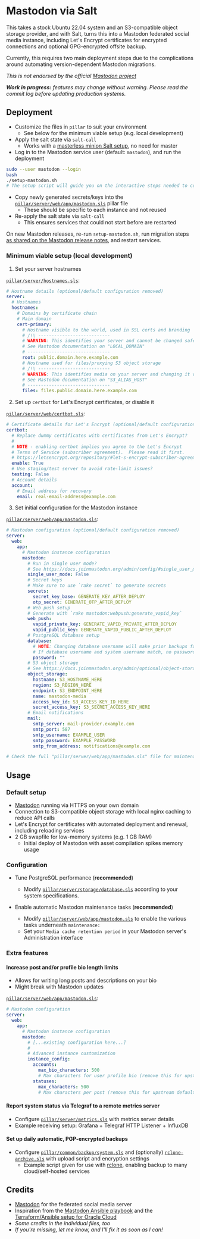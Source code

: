 Mastodon via Salt
=================

This takes a stock Ubuntu 22.04 system and an S3-compatible object storage provider, and with Salt, turns this into a Mastodon federated social media instance, including Let's Encrypt certificates for encrypted connections and optional GPG-encrypted offsite backup.

Currently, this requires two main deployment steps due to the complications around automating version-dependent Mastodon migrations.

*This is not endorsed by the official [Mastodon project](https://joinmastodon.org/)*

***Work in progress:** features may change without warning.  Please read the commit log before updating production systems.*

## Deployment

* Customize the files in `pillar` to suit your environment
  * See below for the minimum viable setup (e.g. local development)
* Apply the salt state via `salt-call`
  * Works with a [masterless minion Salt setup](https://docs.saltproject.io/en/latest/topics/tutorials/quickstart.html ), no need for master
* Log in to the Mastodon service user (default: `mastodon`), and run the deployment
```sh
sudo --user mastodon --login
bash
./setup-mastodon.sh
# The setup script will guide you on the interactive steps needed to configure Mastodon
```
* Copy newly generated secrets/keys into the [`pillar/server/web/app/mastodon.sls`](pillar/server/web/app/mastodon.sls) pillar file
  * These should be specific to each instance and not reused
* Re-apply the salt state via `salt-call`
  * This ensures services that could not start before are restarted

On new Mastodon releases, re-run `setup-mastodon.sh`, run migration steps [as shared on the Mastodon release notes](https://github.com/mastodon/mastodon/releases ), and restart services.

### Minimum viable setup (local development)

1. Set your server hostnames

[`pillar/server/hostnames.sls`](pillar/server/hostnames.sls):
```yaml
# Hostname details (optional/default configuration removed)
server:
  # Hostnames
  hostnames:
    # Domains by certificate chain
    # Main domain
    cert-primary:
      # Hostname visible to the world, used in SSL certs and branding
      # /!\ ---------------------------
      # WARNING: This identifies your server and cannot be changed safely later
      # See Mastodon documentation on "LOCAL_DOMAIN"
      # -------------------------------
      root: public.domain.here.example.com
      # Hostname used for files/proxying S3 object storage
      # /!\ ---------------------------
      # WARNING: This identifies media on your server and changing it will break past uploads
      # See Mastodon documentation on "S3_ALIAS_HOST"
      # -------------------------------
      files: files.public.domain.here.example.com
```

2. Set up `certbot` for Let's Encrypt certificates, or disable it

[`pillar/server/web/certbot.sls`](pillar/server/web/certbot.sls):
```yaml
# Certificate details for Let's Encrypt (optional/default configuration removed)
certbot:
  # Replace dummy certificates with certificates from Let's Encrypt?
  #
  # NOTE - enabling certbot implies you agree to the Let's Encrypt
  # Terms of Service (subscriber agreement).  Please read it first.
  # https://letsencrypt.org/repository/#let-s-encrypt-subscriber-agreement
  enable: True
  # Use staging/test server to avoid rate-limit issues?
  testing: False
  # Account details
  account:
    # Email address for recovery
    email: real-email-address@example.com
```

3. Set initial configuration for the Mastodon instance

[`pillar/server/web/app/mastodon.sls`](pillar/server/web/app/mastodon.sls):
```yaml
# Mastodon configuration (optional/default configuration removed)
server:
  web:
    app:
      # Mastodon instance configuration
      mastodon:
        # Run in single user mode?
        # See https://docs.joinmastodon.org/admin/config/#single_user_mode
        single_user_mode: False
        # Secret keys
        # Make sure to use `rake secret` to generate secrets
        secrets:
          secret_key_base: GENERATE_KEY_AFTER_DEPLOY
          otp_secret: GENERATE_OTP_AFTER_DEPLOY
        # Web push setup
        # Generate with `rake mastodon:webpush:generate_vapid_key`
        web_push:
          vapid_private_key: GENERATE_VAPID_PRIVATE_AFTER_DEPLOY
          vapid_public_key: GENERATE_VAPID_PUBLIC_AFTER_DEPLOY
        # PostgreSQL database setup
        database:
          # NOTE: Changing database username will make prior backups fail to restore
          # If database username and system username match, no password is needed, empty string ("") is fine
          password: ""
        # S3 object storage
        # See https://docs.joinmastodon.org/admin/optional/object-storage/
        object_storage:
          hostname: S3_HOSTNAME_HERE
          region: S3_REGION_HERE
          endpoint: S3_ENDPOINT_HERE
          name: mastodon-media
          access_key_id: S3_ACCESS_KEY_ID_HERE
          secret_access_key: S3_SECRET_ACCESS_KEY_HERE
        # Email notifications
        mail:
          smtp_server: mail-provider.example.com
          smtp_port: 587
          smtp_username: EXAMPLE_USER
          smtp_password: EXAMPLE_PASSWORD
          smtp_from_address: notifications@example.com

# Check the full "pillar/server/web/app/mastodon.sls" file for maintenance and further customization
```

## Usage

### Default setup

* [Mastodon](https://joinmastodon.org/) running via HTTPS on your own domain
* Connection to S3-compatible object storage with local nginx caching to reduce API calls
* Let's Encrypt for certificates with automated deployment and renewal, including reloading services
* 2 GB swapfile for low-memory systems (e.g. 1 GB RAM)
  * Initial deploy of Mastodon with asset compilation spikes memory usage

### Configuration

* Tune PostgreSQL performance (**recommended**)
  * Modify [`pillar/server/storage/database.sls`](pillar/server/storage/database.sls) according to your system specifications.

* Enable automatic Mastodon maintenance tasks (**recommended**)
  * Modify [`pillar/server/web/app/mastodon.sls`](pillar/server/web/app/mastodon.sls) to enable the various tasks underneath `maintenance:`
  * Set your `Media cache retention period` in your Mastodon server's Administration interface

### Extra features

#### Increase post and/or profile bio length limits
* Allows for writing long posts and descriptions on your bio
* Might break with Mastodon updates

[`pillar/server/web/app/mastodon.sls`](pillar/server/web/app/mastodon.sls):
```yaml
# Mastodon configuration
server:
  web:
    app:
      # Mastodon instance configuration
      mastodon:
        # [...existing configuration here...]
        #
        # Advanced instance customization
        instance_config:
          accounts:
            max_bio_characters: 500
            # Max characters for user profile bio (remove this for upstream default)
          statuses:
            max_characters: 500
            # Max characters per post (remove this for upstream default)
```

#### Report system status via Telegraf to a remote metrics server
* Configure [`pillar/server/metrics.sls`](pillar/server/metrics.sls) with metrics server details
* Example receiving setup: Grafana + Telegraf HTTP Listener + InfluxDB

#### Set up daily automatic, PGP-encrypted backups
* Configure [`pillar/common/backup/system.sls`](pillar/common/backup/system.sls) and (optionally) [`rclone-archive.sls`](pillar/common/backup/rclone-archive.sls) with upload script and encryption settings
  * Example script given for use with [rclone](https://rclone.org/), enabling backup to many cloud/self-hosted services

## Credits

* [Mastodon](https://github.com/mastodon/mastodon) for the federated social media server
* Inspiration from the [Mastodon Ansible playbook](https://github.com/mastodon/mastodon-ansible ) and the [Terraform/Ansible setup for Oracle Cloud](https://github.com/faevourite/mastodon-oracle-cloud-free-tier )
* *Some credits in the individual files, too*
* *If you're missing, let me know, and I'll fix it as soon as I can!*

